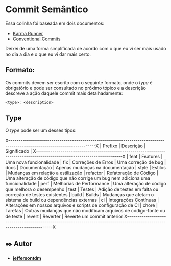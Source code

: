 # Commit Semântico
Essa colinha foi baseada em dois documentos:
- [Karma Runner](https://karma-runner.github.io/6.3/dev/git-commit-msg.html)
- [Conventional Commits](https://www.conventionalcommits.org/en/v1.0.0/)

Deixei de uma forma simplificada de acordo com o que eu vi ser mais usado no dia a dia e o que eu vi dar mais certo.

## Formato:
Os commits devem ser escrito com o seguinte formato, onde o _type_ é obrigatório e pode ser consultado no próximo tópico e a descrição descreve a ação daquele commit mais detalhadamente:

`<type>: <description>`

## Type
O _type_ pode ser um desses tipos:

X------------------------------------------------------------------------------------------------------------------------X
| Prefixo  | Descrição                  | Significado                                                                    |
X------------------------------------------------------------------------------------------------------------------------X
| feat     | Features                   | Uma nova funcionalidade
| fix      | Correções de Erros         | Uma correção de bug
| docs     | Documentação               | Apenas mudanças na documentação
| style    | Estilos                    | Mudanças em relação a estilização
| refactor | Refatoração de Código      | Uma alteração de código que não corrige um bug nem adiciona uma funcionalidade
| perf     | Melhorias de Performance   | Uma alteração de código que melhora o desempenho
| test     | Testes                     | Adição de testes em falta ou correção de testes existentes
| build    | Builds                     | Mudanças que afetam o sistema de build ou dependências externas
| ci       | Integrações Contínuas      | Alterações em nossos arquivos e scripts de configuração de CI
| chore    | Tarefas                    | Outras mudanças que não modificam arquivos de código-fonte ou de teste
| revert   | Reverter                   | Reverte um commit anterior
X------------------------------------------------------------------------------------------------------------------------X

## ✒️ Autor

* **[jeffersontdm](https://github.com/jeffersontavaresdm)** 
